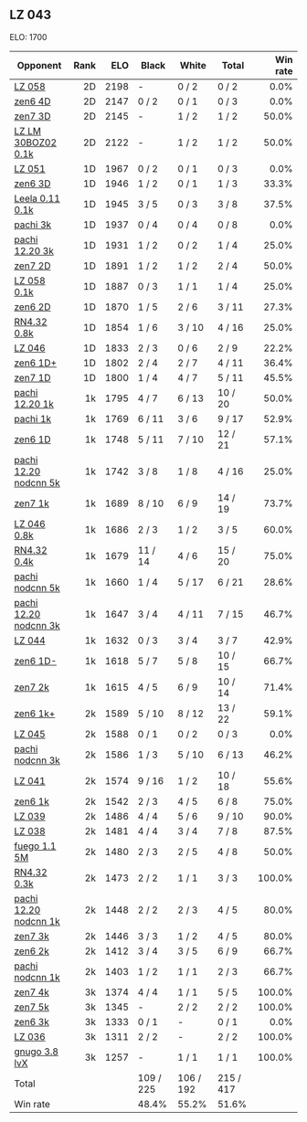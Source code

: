 ## LZ 043 ##

ELO: 1700

Opponent | Rank | ELO | Black | White | Total | Win rate
---------|-----:|----:|-------|-------|-------|-------:
[LZ 058](LZ%20058.md) | 2D | 2198 | - | 0 / 2 | 0 / 2 | 0.0%
[zen6 4D](zen6%204D.md) | 2D | 2147 | 0 / 2 | 0 / 1 | 0 / 3 | 0.0%
[zen7 3D](zen7%203D.md) | 2D | 2145 | - | 1 / 2 | 1 / 2 | 50.0%
[LZ LM 30BOZ02 0.1k](LZ%20LM%2030BOZ02%200.1k.md) | 2D | 2122 | - | 1 / 2 | 1 / 2 | 50.0%
[LZ 051](LZ%20051.md) | 1D | 1967 | 0 / 2 | 0 / 1 | 0 / 3 | 0.0%
[zen6 3D](zen6%203D.md) | 1D | 1946 | 1 / 2 | 0 / 1 | 1 / 3 | 33.3%
[Leela 0.11 0.1k](Leela%200.11%200.1k.md) | 1D | 1945 | 3 / 5 | 0 / 3 | 3 / 8 | 37.5%
[pachi 3k](pachi%203k.md) | 1D | 1937 | 0 / 4 | 0 / 4 | 0 / 8 | 0.0%
[pachi 12.20 3k](pachi%2012.20%203k.md) | 1D | 1931 | 1 / 2 | 0 / 2 | 1 / 4 | 25.0%
[zen7 2D](zen7%202D.md) | 1D | 1891 | 1 / 2 | 1 / 2 | 2 / 4 | 50.0%
[LZ 058 0.1k](LZ%20058%200.1k.md) | 1D | 1887 | 0 / 3 | 1 / 1 | 1 / 4 | 25.0%
[zen6 2D](zen6%202D.md) | 1D | 1870 | 1 / 5 | 2 / 6 | 3 / 11 | 27.3%
[RN4.32 0.8k](RN4.32%200.8k.md) | 1D | 1854 | 1 / 6 | 3 / 10 | 4 / 16 | 25.0%
[LZ 046](LZ%20046.md) | 1D | 1833 | 2 / 3 | 0 / 6 | 2 / 9 | 22.2%
[zen6 1D+](zen6%201D+.md) | 1D | 1802 | 2 / 4 | 2 / 7 | 4 / 11 | 36.4%
[zen7 1D](zen7%201D.md) | 1D | 1800 | 1 / 4 | 4 / 7 | 5 / 11 | 45.5%
[pachi 12.20 1k](pachi%2012.20%201k.md) | 1k | 1795 | 4 / 7 | 6 / 13 | 10 / 20 | 50.0%
[pachi 1k](pachi%201k.md) | 1k | 1769 | 6 / 11 | 3 / 6 | 9 / 17 | 52.9%
[zen6 1D](zen6%201D.md) | 1k | 1748 | 5 / 11 | 7 / 10 | 12 / 21 | 57.1%
[pachi 12.20 nodcnn 5k](pachi%2012.20%20nodcnn%205k.md) | 1k | 1742 | 3 / 8 | 1 / 8 | 4 / 16 | 25.0%
[zen7 1k](zen7%201k.md) | 1k | 1689 | 8 / 10 | 6 / 9 | 14 / 19 | 73.7%
[LZ 046 0.8k](LZ%20046%200.8k.md) | 1k | 1686 | 2 / 3 | 1 / 2 | 3 / 5 | 60.0%
[RN4.32 0.4k](RN4.32%200.4k.md) | 1k | 1679 | 11 / 14 | 4 / 6 | 15 / 20 | 75.0%
[pachi nodcnn 5k](pachi%20nodcnn%205k.md) | 1k | 1660 | 1 / 4 | 5 / 17 | 6 / 21 | 28.6%
[pachi 12.20 nodcnn 3k](pachi%2012.20%20nodcnn%203k.md) | 1k | 1647 | 3 / 4 | 4 / 11 | 7 / 15 | 46.7%
[LZ 044](LZ%20044.md) | 1k | 1632 | 0 / 3 | 3 / 4 | 3 / 7 | 42.9%
[zen6 1D-](zen6%201D-.md) | 1k | 1618 | 5 / 7 | 5 / 8 | 10 / 15 | 66.7%
[zen7 2k](zen7%202k.md) | 1k | 1615 | 4 / 5 | 6 / 9 | 10 / 14 | 71.4%
[zen6 1k+](zen6%201k+.md) | 2k | 1589 | 5 / 10 | 8 / 12 | 13 / 22 | 59.1%
[LZ 045](LZ%20045.md) | 2k | 1588 | 0 / 1 | 0 / 2 | 0 / 3 | 0.0%
[pachi nodcnn 3k](pachi%20nodcnn%203k.md) | 2k | 1586 | 1 / 3 | 5 / 10 | 6 / 13 | 46.2%
[LZ 041](LZ%20041.md) | 2k | 1574 | 9 / 16 | 1 / 2 | 10 / 18 | 55.6%
[zen6 1k](zen6%201k.md) | 2k | 1542 | 2 / 3 | 4 / 5 | 6 / 8 | 75.0%
[LZ 039](LZ%20039.md) | 2k | 1486 | 4 / 4 | 5 / 6 | 9 / 10 | 90.0%
[LZ 038](LZ%20038.md) | 2k | 1481 | 4 / 4 | 3 / 4 | 7 / 8 | 87.5%
[fuego 1.1 5M](fuego%201.1%205M.md) | 2k | 1480 | 2 / 3 | 2 / 5 | 4 / 8 | 50.0%
[RN4.32 0.3k](RN4.32%200.3k.md) | 2k | 1473 | 2 / 2 | 1 / 1 | 3 / 3 | 100.0%
[pachi 12.20 nodcnn 1k](pachi%2012.20%20nodcnn%201k.md) | 2k | 1448 | 2 / 2 | 2 / 3 | 4 / 5 | 80.0%
[zen7 3k](zen7%203k.md) | 2k | 1446 | 3 / 3 | 1 / 2 | 4 / 5 | 80.0%
[zen6 2k](zen6%202k.md) | 2k | 1412 | 3 / 4 | 3 / 5 | 6 / 9 | 66.7%
[pachi nodcnn 1k](pachi%20nodcnn%201k.md) | 2k | 1403 | 1 / 2 | 1 / 1 | 2 / 3 | 66.7%
[zen7 4k](zen7%204k.md) | 3k | 1374 | 4 / 4 | 1 / 1 | 5 / 5 | 100.0%
[zen7 5k](zen7%205k.md) | 3k | 1345 | - | 2 / 2 | 2 / 2 | 100.0%
[zen6 3k](zen6%203k.md) | 3k | 1333 | 0 / 1 | - | 0 / 1 | 0.0%
[LZ 036](LZ%20036.md) | 3k | 1311 | 2 / 2 | - | 2 / 2 | 100.0%
[gnugo 3.8 lvX](gnugo%203.8%20lvX.md) | 3k | 1257 | - | 1 / 1 | 1 / 1 | 100.0%
Total | | | 109 / 225 | 106 / 192 | 215 / 417 | 
Win rate| | | 48.4% | 55.2% | 51.6% | 
